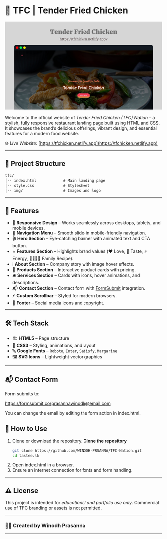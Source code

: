 # 🍗 TFC | Tender Fried Chicken 

<img src="IMG-20250824-WA0000.jpg">

Welcome to the official website of *Tender Fried Chicken (TFC) Nation* – a stylish, fully responsive restaurant landing page built using HTML and CSS. It showcases the brand’s delicious offerings, vibrant design, and essential features for a modern food website.

🌐 *Live Website:* [https://tfchicken.netlify.app](https://tfchicken.netlify.app)

---

## 📁 Project Structure

```
tfc/
│-- index.html            # Main landing page
│-- style.css             # Stylesheet
│-- img/                  # Images and logo
```

---

## 🚀 Features  

- 📱 **Responsive Design** – Works seamlessly across desktops, tablets, and mobile devices.  
- 🧭 **Navigation Menu** – Smooth slide-in mobile-friendly navigation.  
- 🎬 **Hero Section** – Eye-catching banner with animated text and CTA button.  
- ⭐ **Features Section** – Highlights brand values (❤️ Love, 🍴 Taste, ⚡ Energy, 👨‍👩‍👧‍👦 Family Recipe).  
- ℹ️ **About Section** – Company story with image hover effects.  
- 🍲 **Products Section** – Interactive product cards with pricing.  
- 🛎️ **Services Section** – Cards with icons, hover animations, and descriptions.  
- 📬 **Contact Section** – Contact form with [FormSubmit](https://formsubmit.co/) integration.  
- ⚡ **Custom Scrollbar** – Styled for modern browsers.  
- 🔗 **Footer** – Social media icons and copyright.  

---

## 🛠️ Tech Stack  

- 🏗️ **HTML5** – Page structure  
- 🎨 **CSS3** – Styling, animations, and layout  
- 🔤 **Google Fonts** – `Roboto`, `Inter`, `Satisfy`, `Margarine`  
- 🖼️ **SVG Icons** – Lightweight vector graphics  

---

## 📬 Contact Form

Form submits to:

https://formsubmit.co/prasannawinodh@email.com

You can change the email by editing the form action in index.html.


## 🚀 How to Use

1. Clone or download the repository.
**Clone the repository**
   ```bash
   git clone https://github.com/WINODH-PRSANNA/TFC-Nation.git
   cd tastee.lk
   ```
2. Open index.html in a browser.
3. Ensure an internet connection for fonts and form handling.

---

## ⚠ License

This project is intended for *educational and portfolio use only*. Commercial use of TFC branding or assets is not permitted.

---

### 👨‍💻 Created by Winodh Prasanna


---

